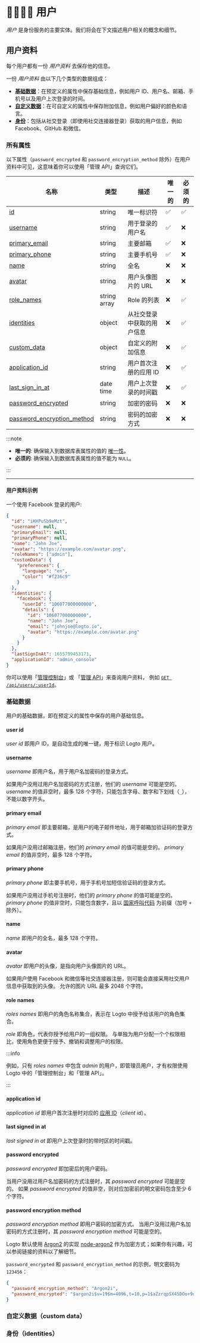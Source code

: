 # 👨‍👩‍👧‍👦 用户

_用户_ 是身份服务的主要实体。我们将会在下文描述用户相关的概念和细节。

## 用户资料

每个用户都有一份 _用户资料_ 去保存他的信息。

一份 _用户资料_ 由以下几个类型的数据组成：

- [**基础数据**](#基础数据basic-data)：在预定义的属性中保存基础信息，例如用户 ID、用户名、邮箱、手机号以及用户上次登录的时间。
- [**自定义数据**](#自定义数据custom-data)：在可自定义的属性中保存附加信息，例如用户偏好的颜色和语言。
- [**身份**](#身份identities)：包括从社交登录（即使用社交连接器登录）获取的用户信息，例如 Facebook、GitHub 和微信。

### 所有属性

以下属性（`password_encrypted` 和 `password_encryption_method` 除外）在用户资料中可见，这意味着你可以使用「管理 API」查询它们。

| 名称                                                      | 类型         | 描述                       | 唯一的 | 必须的 |
| --------------------------------------------------------- | ------------ | -------------------------- | ------ | ------ |
| [id](#user-id)                                            | string       | 唯一标识符                 | ✅     | ✅     |
| [username](#username)                                     | string       | 用于登录的用户名           | ✅     | ❌     |
| [primary_email](#primary-email)                           | string       | 主要邮箱                   | ✅     | ❌     |
| [primary_phone](#primary-phone)                           | string       | 主要手机号                 | ✅     | ❌     |
| [name](#name)                                             | string       | 全名                       | ❌     | ❌     |
| [avatar](#avatar)                                         | string       | 用户头像图片的 URL         | ❌     | ❌     |
| [role_names](#role-names)                                 | string array | Role 的列表                | ❌     | ✅     |
| [identities](#identities)                                 | object       | 从社交登录中获取的用户信息 | ❌     | ✅     |
| [custom_data](#custom-data)                               | object       | 自定义的附加信息           | ❌     | ✅     |
| [application_id](#application-id)                         | string       | 用户首次注册的应用 ID      | ❌     | ✅     |
| [last_sign_in_at](#last-signed-in-at)                     | date time    | 用户上次登录的时间戳       | ❌     | ✅     |
| [password_encrypted](#password-encrypted)                 | string       | 加密的密码                 | ❌     | ❌     |
| [password_encryption_method](#password-encryption-method) | string       | 密码的加密方式             | ❌     | ❌     |

:::note

- **唯一的**: 确保输入到数据库表属性的值的 [唯一性](https://www.postgresql.org/docs/current/ddl-constraints.html#DDL-CONSTRAINTS-UNIQUE-CONSTRAINTS)。
- **必须的**: 确保输入到数据库表属性的值不能为 `NULL`。

:::

---

#### 用户资料示例

一个使用 Facebook 登录的用户:

```json
{
  "id": "iHXPuSb9eMzt",
  "username": null,
  "primaryEmail": null,
  "primaryPhone": null,
  "name": "John Joe",
  "avatar": "https://example.com/avatar.png",
  "roleNames": ["admin"],
  "customData": {
    "preferences": {
      "language": "en",
      "color": "#f236c9"
    }
  },
  "identities": {
    "facebook": {
      "userId": "106077000000000",
      "details": {
        "id": "106077000000000",
        "name": "John Joe",
        "email": "johnjoe@logto.io",
        "avatar": "https://example.com/avatar.png"
      }
    }
  },
  "lastSignInAt": 1655799453171,
  "applicationId": "admin_console"
}
```

你可以使用「[管理控制台](../../../docs/recipes/manage-users/using-admin-console#查看和更新用户资料)」或
「[管理 API](../../../docs/recipes/manage-users/using-management-api)」来查询用户资料，
例如 <a href="/api/#tag/Users/paths/~1api~1users~1:userId/get" target="_blank">`GET /api/users/:userId`</a>。

### 基础数据

用户的基础数据，即在预定义的属性中保存的用户基础信息。

#### user id

_user id_ 即用户 ID，是自动生成的唯一键，用于标识 Logto 用户。

#### username

_username_ 即用户名，用于用户名加密码的登录方式。

如果用户没用过用户名加密码的方式注册，他们的 _username_ 可能是空的。
_username_ 的值非空时，最多 128 个字符，只能包含字母、数字和下划线（`_`），不能以数字开头。

#### primary email

_primary email_ 即主要邮箱，是用户的电子邮件地址，用于邮箱加验证码的登录方式。

如果用户没用过邮箱注册，他们的 _primary email_ 的值可能是空的。
_primary email_ 的值非空时，最多 128 个字符。

#### primary phone

_primary phone_ 即主要手机号，用于手机号加短信验证码的登录方式。

如果用户没用过手机号注册时，他们的 _primary phone_ 的值可能是空的。
_primary phone_ 的值非空时，只能包含数字，且以 [国家呼叫代码](https://en.wikipedia.org/wiki/List_of_country_calling_codes) 为前缀（加号 `+` 除外）。

#### name

_name_ 即用户的全名，最多 128 个字符。

#### avatar

_avatar_ 即用户的头像，是指向用户头像图片的 URL。

如果用户使用 Facebook 和微信等社交连接器注册，则可能会直接采用社交用户信息中获取到的头像。
允许的图片 URL 最多 2048 个字符。

#### role names

_roles names_ 即用户的角色名称集合，表示在 Logto 中授予给该用户的角色集合。

_role_ 即角色，代表你授予给用户的一组权限。
与单独为用户分配一个个权限相比，使用角色更便于授予、撤销和调整用户的权限。

:::info

例如，只有 _roles names_ 中包含 _admin_ 的用户，即管理员用户，才有权限使用 Logto 中的「管理控制台」和「管理 API」。

:::

#### application id

_application id_ 即用户首次注册时对应的 [应用 ID](../applications/#应用-id)（_client id_）。

#### last signed in at

_last signed in at_ 即用户上次登录时的带时区的时间戳。

#### password encrypted

_password encrypted_ 即加密后的用户密码。

当用户没用过用户名加密码的方式注册时，其 _password encrypted_ 可能是空的。
如果 _password encrypted_ 的值非空，则对应加密前的明文密码包含至少 6 个字符。

#### password encryption method

_password encryption method_ 即用户密码的加密方式。
当用户没用过用户名加密码的方式注册时，其 _password encryption method_ 可能是空的。

Logto 默认使用 [Argon2](https://en.wikipedia.org/wiki/Argon2) 的实现 [node-argon2](https://github.com/ranisalt/node-argon2) 作为加密方式；如果你有兴趣，可以参阅链接的资料以了解细节。

`password_encrypted` 和 `password_encryption_method` 的示例，明文密码为 `123456`：

```json
{
  "password_encryption_method": "Argon2i",
  "password_encrypted": "$argon2i$v=19$m=4096,t=10,p=1$aZzrqpSX45DOo+9uEW6XVw$O4MdirF0mtuWWWz68eyNAt2u1FzzV3m3g00oIxmEr0U"
}
```

### 自定义数据（custom data）

### 身份（identities）
